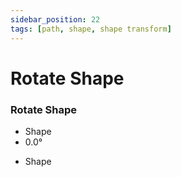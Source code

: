 ```yaml
---
sidebar_position: 22
tags: [path, shape, shape transform]
---
```


# Rotate Shape

<div className="patch-container">
    <div className="patch processor">
        <h3>Rotate Shape</h3>
        <ul className="inputs">
            <li>Shape</li>
            <li><span>0.0°</span></li>
        </ul>
        <ul className="outputs">
            <li>Shape</li>
        </ul>
    </div>
</div>